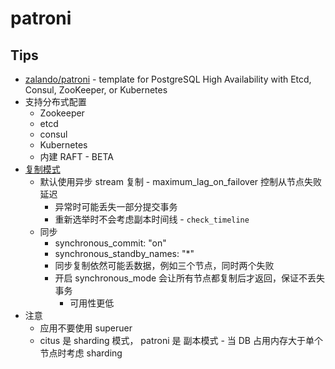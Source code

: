 # patroni
## Tips
* [zalando/patroni](https://github.com/zalando/patroni) - template for PostgreSQL High Availability with Etcd, Consul, ZooKeeper, or Kubernetes
* 支持分布式配置
  * Zookeeper
  * etcd
  * consul
  * Kubernetes
  * 内建 RAFT - BETA
* [复制模式](https://github.com/zalando/patroni/blob/master/docs/replication_modes.rst)
  * 默认使用异步 stream 复制 - maximum_lag_on_failover 控制从节点失败延迟
    * 异常时可能丢失一部分提交事务
    * 重新选举时不会考虑副本时间线 - `check_timeline`
  * 同步
    * synchronous_commit: "on"
    * synchronous_standby_names: "*"
    * 同步复制依然可能丢数据，例如三个节点，同时两个失败
    * 开启 synchronous_mode 会让所有节点都复制后才返回，保证不丢失事务
      * 可用性更低
* 注意
  * 应用不要使用 superuer
  * citus 是 sharding 模式， patroni 是 副本模式 - 当 DB 占用内存大于单个节点时考虑 sharding
